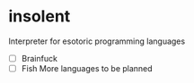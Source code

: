 # insolent
Interpreter for esotoric programming languages

- [ ] Brainfuck
- [ ] Fish
More languages to be planned
